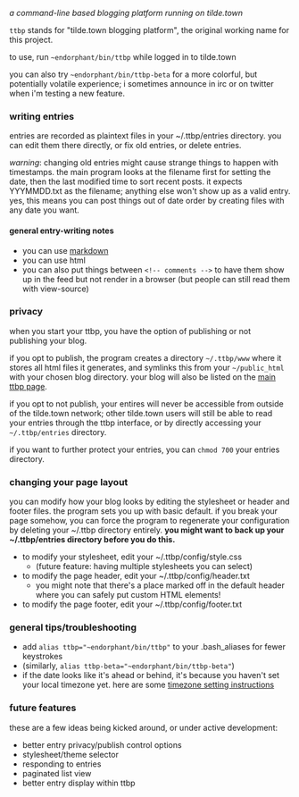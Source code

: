 *a command-line based blogging platform running on tilde.town*

`ttbp` stands for "tilde.town blogging platform", the original working name for
this project.

to use, run `~endorphant/bin/ttbp` while logged in to tilde.town

you can also try `~endorphant/bin/ttbp-beta` for a more colorful, but
potentially volatile experience; i sometimes announce in irc or on twitter when
i'm testing a new feature.

### writing entries

entries are recorded as plaintext files in your ~/.ttbp/entries
directory. you can edit them there directly, or fix old entries, or
delete entries.

*warning*: changing old entries might cause strange things to
happen with timestamps. the main program looks at the filename
first for setting the date, then the last modified time to sort
recent posts. it expects YYYMMDD.txt as the filename; anything else
won't show up as a valid entry. yes, this means you can post things out
of date order by creating files with any date you want.

#### general entry-writing notes

* you can use [markdown](https://daringfireball.net/projects/markdown/syntax)
* you can use html
* you can also put things between `<!-- comments -->` to have them show up
in the feed but not render in a browser (but people can still read
them with view-source)

### privacy

when you start your ttbp, you have the option of publishing or not publishing
your blog.

if you opt to publish, the program creates a directory `~/.ttbp/www`
where it stores all html files it generates, and symlinks this from your
`~/public_html` with your chosen blog directory. your blog will also be listed
on the [main ttbp page](https://tilde.town/~endorphant/ttbp).

if you opt to not publish, your entires will never be accessible from outside
of the tilde.town network; other tilde.town users will still be able to read
your entries through the ttbp interface, or by directly accessing your
`~/.ttbp/entries` directory.

if you want to further protect your entries, you can `chmod 700` your entries
directory.

### changing your page layout

you can modify how your blog looks by editing the stylesheet or
header and footer files. the program sets you up with basic
default. if you break your page somehow, you can force the program to
regenerate your configuration by deleting your ~/.ttbp directory entirely.
**you might want to back up your ~/.ttbp/entries directory before you do
this.**

* to modify your stylesheet, edit your ~/.ttbp/config/style.css
  * (future feature: having multiple stylesheets you can select)
* to modify the page header, edit your ~/.ttbp/config/header.txt
  * you might note that there's a place marked off in the default header where
    you can safely put custom HTML elements!
* to modify the page footer, edit your ~/.ttbp/config/footer.txt

### general tips/troubleshooting

* add `alias ttbp="~endorphant/bin/ttbp"` to your .bash_aliases for fewer keystrokes
* (similarly, `alias ttbp-beta="~endorphant/bin/ttbp-beta"`)
* if the date looks like it's ahead or behind, it's because you haven't set
  your local timezone yet.  here are some
  [timezone setting instructions](http://www.cyberciti.biz/faq/linux-unix-set-tz-environment-variable/)

### future features

these are a few ideas being kicked around, or under active development:

* better entry privacy/publish control options
* stylesheet/theme selector
* responding to entries
* paginated list view
* better entry display within ttbp
